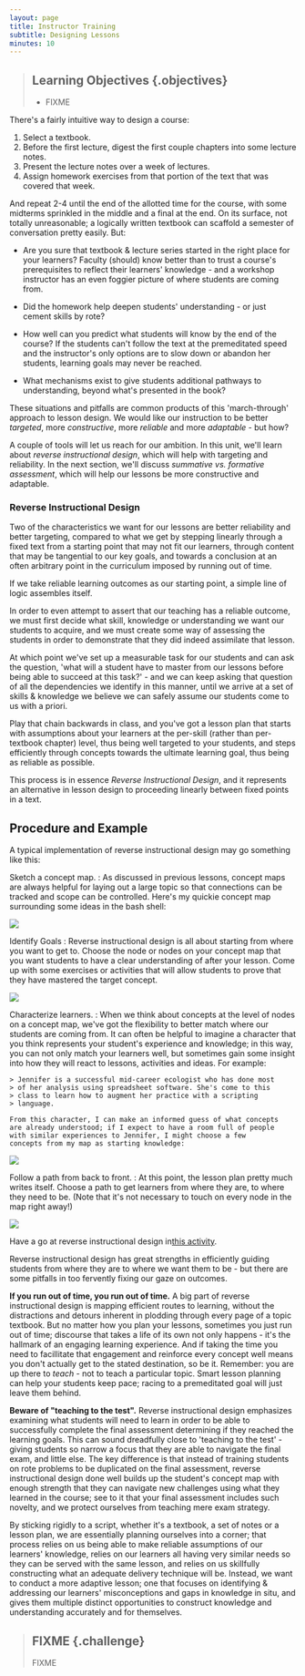```yaml
---
layout: page
title: Instructor Training
subtitle: Designing Lessons
minutes: 10
---
```

> ## Learning Objectives {.objectives}
>
> * FIXME

There's a fairly intuitive way to design a course:

1.  Select a textbook.
2.  Before the first lecture, digest the first couple chapters into some lecture notes.
3.  Present the lecture notes over a week of lectures.
4.  Assign homework exercises from that portion of the text that was covered that week.

And repeat 2-4 until the end of the allotted time for the course, with
some midterms sprinkled in the middle and a final at the end. On its
surface, not totally unreasonable; a logically written textbook can
scaffold a semester of conversation pretty easily. But:

*   Are you sure that textbook & lecture series started in the right
    place for your learners? Faculty (should) know better than to
    trust a course's prerequisites to reflect their learners'
    knowledge - and a workshop instructor has an even foggier picture
    of where students are coming from.

*   Did the homework help deepen students' understanding - or just
    cement skills by rote?

*   How well can you predict what students will know by the end of the
    course? If the students can't follow the text at the premeditated
    speed and the instructor's only options are to slow down or
    abandon her students, learning goals may never be reached.

*   What mechanisms exist to give students additional pathways to
    understanding, beyond what's presented in the book?

These situations and pitfalls are common products of this
'march-through' approach to lesson design. We would like our
instruction to be better *targeted*, more *constructive*, more
*reliable* and more *adaptable* - but how?

A couple of tools will let us reach for our ambition. In this unit,
we'll learn about *reverse instructional design*, which will help with
targeting and reliability.
In the next section, we'll discuss *summative vs. formative
assessment*, which will help our lessons be more constructive and
adaptable.

### Reverse Instructional Design

Two of the characteristics we want for our lessons are better
reliability and better targeting, compared to what we get by stepping
linearly through a fixed text from a starting point that may not fit
our learners, through content that may be tangential to our key goals,
and towards a conclusion at an often arbitrary point in the curriculum
imposed by running out of time.

If we take reliable learning outcomes as our starting point, a simple
line of logic assembles itself.

In order to even attempt to assert that our teaching has a reliable
outcome, we must first decide what skill, knowledge or understanding
we want our students to acquire, and we must create some way of
assessing the students in order to demonstrate that they did indeed
assimilate that lesson.

At which point we've set up a measurable task for our students and can
ask the question, 'what will a student have to master from our lessons
before being able to succeed at this task?' - and we can keep asking
that question of all the dependencies we identify in this manner,
until we arrive at a set of skills & knowledge we believe we can
safely assume our students come to us with a priori.

Play that chain backwards in class, and you've got a lesson plan that
starts with assumptions about your learners at the per-skill (rather
than per-textbook chapter) level, thus being well targeted to your
students, and steps efficiently through concepts towards the ultimate
learning goal, thus being as reliable as possible.

This process is in essence *Reverse Instructional Design*, and it
represents an alternative in lesson design to proceeding linearly
between fixed points in a text.

## Procedure and Example

A typical implementation of reverse instructional design may go
something like this:

Sketch a concept map.
:   As discussed in previous lessons, concept maps are always helpful
    for laying out a large topic so that connections can be tracked
    and scope can be controlled. Here's my quickie concept map
    surrounding some ideas in the bash shell:

![](img/rid0.jpg)

Identify Goals
:   Reverse instructional design is all about starting from where you
    want to get to. Choose the node or nodes on your concept map that
    you want students to have a clear understanding of after your
    lesson. Come up with some exercises or activities that will allow
    students to prove that they have mastered the target concept.

![](img/rid1.jpg)

Characterize learners.
:   When we think about concepts at the level of nodes on a concept map,
    we've got the flexibility to better match where our students are
    coming from. It can often be helpful to imagine a character that
    you think represents your student's experience and knowledge; in
    this way, you can not only match your learners well, but sometimes
    gain some insight into how they will react to lessons, activities
    and ideas. For example:

    > Jennifer is a successful mid-career ecologist who has done most
    > of her analysis using spreadsheet software. She's come to this
    > class to learn how to augment her practice with a scripting
    > language.

    From this character, I can make an informed guess of what concepts
    are already understood; if I expect to have a room full of people
    with similar experiences to Jennifer, I might choose a few
    concepts from my map as starting knowledge:

![](img/rid2.jpg)

Follow a path from back to front.
:   At this point, the lesson plan pretty much writes itself. Choose a
    path to get learners from where they are, to where they need to be.
    (Note that it's not necessary to touch on every node in the map
    right away!)

![](img/rid3.jpg)

Have a go at reverse instructional design in[this activity](http://mozillascience.github.io/instructorTraining/designAndAdaptation/RID_01.html).

Reverse instructional design has great strengths in efficiently
guiding students from where they are to where we want them to be - but
there are some pitfalls in too fervently fixing our gaze on outcomes.

**If you run out of time, you run out of time.** A big part of reverse
instructional design is mapping efficient routes to learning, without
the distractions and detours inherent in plodding through every page
of a topic textbook. But no matter how you plan your lessons,
sometimes you just run out of time; discourse that takes a life of its
own not only happens - it's the hallmark of an engaging learning
experience. And if taking the time you need to facillitate that
engagement and reinforce every concept well means you don't actually
get to the stated destination, so be it. Remember: you are up there to
*teach* - not to teach a particular topic. Smart lesson planning can
help your students keep pace; racing to a premeditated goal will just
leave them behind.

**Beware of "teaching to the test".** Reverse instructional design
emphasizes examining what students will need to learn in order to be
able to successfully complete the final assessment determining if they
reached the learning goals. This can sound dreadfully close to
'teaching to the test' - giving students so narrow a focus that they
are able to navigate the final exam, and little else. The key
difference is that instead of training students on rote problems to be
duplicated on the final assessment, reverse instructional design done
well builds up the student's concept map with enough strength that
they can navigate new challenges using what they learned in the
course; see to it that your final assessment includes such novelty,
and we protect ourselves from teaching mere exam strategy.

By sticking rigidly to a script, whether it's a textbook, a set of
notes or a lesson plan, we are essentially planning ourselves into a
corner; that process relies on us being able to make reliable
assumptions of our learners' knowledge, relies on our learners all
having very similar needs so they can be served with the same lesson,
and relies on us skillfully constructing what an adequate delivery
technique will be. Instead, we want to conduct a more adaptive lesson;
one that focuses on identifying & addressing our learners'
misconceptions and gaps in knowledge in situ, and gives them multiple
distinct opportunities to construct knowledge and understanding
accurately and for themselves.

> ## FIXME {.challenge}
>
> FIXME
